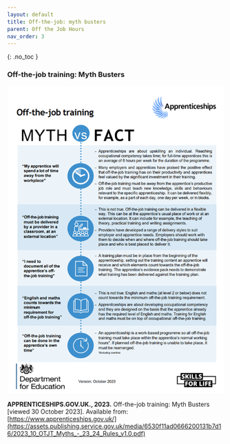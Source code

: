 ```yaml
---
layout: default
title: Off-the-job: myth busters
parent: Off the Job Hours
nav_order: 3
---
```


{: .no_toc }


### Off-the-job training: Myth Busters

![Off-the-job-Myths-Facts](../images/Off-the-job-Myths-Facts-130919.png)


**APPRENTICESHIPS.GOV.UK., 2023.** Off-the-job training: Myth Busters [viewed 30 October 2023].
Available from: [https://www.apprenticeships.gov.uk/](https://assets.publishing.service.gov.uk/media/6530f11ad0666200131b7d16/2023_10_OTJT_Myths_-_23_24_Rules_v1.0.pdf)

